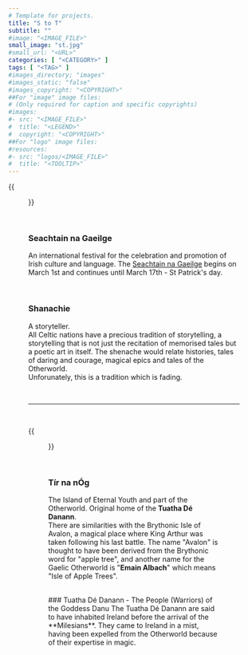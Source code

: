 ```yaml
---
# Template for projects.
title: "S to T"
subtitle: ""
#image: "<IMAGE_FILE>"
small_image: "st.jpg"
#small_url: "<URL>"
categories: [ "<CATEGORY>" ]
tags: [ "<TAG>" ]
#images_directory; "images"
#images_static: "false"
#images_copyright: "<COPYRIGHT>"
##For "image" image files:
# (Only required for caption and specific copyrights)
#images:
#- src: "<IMAGE_FILE>"
#  title: "<LEGEND>"
#  copyright: "<COPYRIGHT>"
##For "logo" image files:
#resources:
#- src: "logos/<IMAGE_FILE>"
#  title: "<TOOLTIP>"
---
```

{{<figure src = "images/s.png">}}

<br>

### Seachtain na Gaeilge  
An international festival for the celebration and promotion of Irish culture and language. The <a href="https://snag.ie/" target="_blank">Seachtain na Gaeilge</a> begins on March 1st and continues until March 17th - St Patrick's day.


<br>

### Shanachie  
A storyteller.  
All Celtic nations have a precious tradition of storytelling, a storytelling
that is not just the recitation of memorised tales but a poetic art in itself.
The shenache would relate histories, tales of daring and courage, magical epics
and tales of the Otherworld.  
Unforunately, this is a tradition which is fading.  

<br>



---
<br>

{{<figure src = "images/t.png">}}

<br>

### Tír na nÓg  
The Island of Eternal Youth and part of the Otherworld. Original home of the **Tuatha Dé Danann**.  
There are similarities with the Brythonic Isle of Avalon, a magical place where King Arthur was taken following his last battle. The name "Avalon" is thought to have been derived from the Brythonic word for "apple tree", and another name for the Gaelic Otherworld is "**Emain Albach**" which means "Isle of Apple Trees".

<br >
### Tuatha Dé Danann - The People (Warriors) of the Goddess Danu  
The Tuatha Dé Danann are said to have inhabited Ireland before the arrival of the **Milesians**. They came to Ireland in a mist, having been expelled from the Otherworld because of their expertise in magic. 


